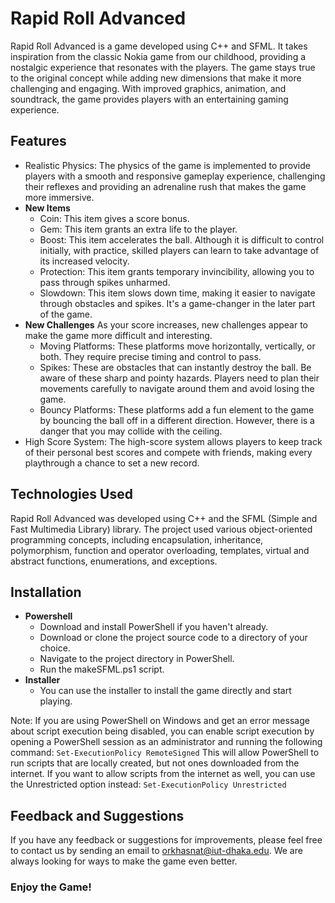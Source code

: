 # Rapid Roll Advanced
Rapid Roll Advanced is a game developed using C++ and SFML. It takes inspiration from the classic Nokia game from our childhood, providing a nostalgic experience that resonates with the players. The game stays true to the original concept while adding new dimensions that make it more challenging and engaging. With improved graphics, animation, and soundtrack, the game provides players with an entertaining gaming experience.

## Features
- Realistic Physics: The physics of the game is implemented to provide players with a smooth and responsive gameplay experience, challenging their reflexes and providing an adrenaline rush that makes the game more immersive.
- **New Items**
    - Coin: This item gives a score bonus.
    - Gem: This item grants an extra life to the player.
    - Boost: This item accelerates the ball. Although it is difficult to control initially, with practice, skilled players can learn to take advantage of its increased velocity.
    - Protection: This item grants temporary invincibility, allowing you to pass through spikes unharmed.
    - Slowdown: This item slows down time, making it easier to navigate through obstacles and spikes.  It's a game-changer in the later part of the game.
- **New Challenges**
As your score increases, new challenges appear to make the game more difficult and interesting.
    - Moving Platforms: These platforms move horizontally, vertically, or both. They require precise timing and control to pass.
    - Spikes: These are obstacles that can instantly destroy the ball. Be aware of these sharp and pointy hazards. Players need to plan their movements carefully to navigate around them and avoid losing the game.
    - Bouncy Platforms: These platforms add a fun element to the game by bouncing the ball off in a different direction. However, there is a danger that you may collide with the ceiling.
- High Score System: The high-score system allows players to keep track of their personal best scores and compete with friends, making every playthrough a chance to set a new record.

## Technologies Used
Rapid Roll Advanced was developed using C++ and the SFML (Simple and Fast Multimedia Library) library. The project used various object-oriented programming concepts, including encapsulation, inheritance, polymorphism, function and operator overloading, templates, virtual and abstract functions, enumerations, and exceptions.

## Installation
- **Powershell**
    - Download and install PowerShell if you haven't already.
    - Download or clone the project source code to a directory of your choice.
    - Navigate to the project directory in PowerShell.
    - Run the makeSFML.ps1 script.
- **Installer**
    - You can use the installer to install the game directly and start playing.

Note: If you are using PowerShell on Windows and get an error message about script execution being disabled, you can enable script execution by opening a PowerShell session as an administrator and running the following command:
```Set-ExecutionPolicy RemoteSigned```
This will allow PowerShell to run scripts that are locally created, but not ones downloaded from the internet. If you want to allow scripts from the internet as well, you can use the Unrestricted option instead:
```Set-ExecutionPolicy Unrestricted```


## Feedback and Suggestions
If you have any feedback or suggestions for improvements, please feel free to contact us by sending an email to orkhasnat@iut-dhaka.edu. We are always looking for ways to make the game even better.

### Enjoy the Game!
